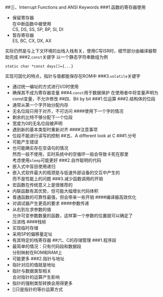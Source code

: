 ##三、Interrupt Functions and ANSI Keywords
###1.函数的寄存器使用
* 保留寄存器  
在中断函数中被使用  
CS, DS, SS, SP, BP, SI, DI
* 暂存寄存器  
ES, BC, CX, DX, AX

实际仍然是与上下文环境的出栈入栈有关，使用C写ISR时，细节部分由编译器帮助完成
###2.`const`关键字
以一个静态字符串数组为例

	static char *const days[]={...}

实现可固化的特点，指针与值都能保存在ROM中
###3.`volatile`关键字
* 通过统一编址的方式进行I/O时使用
* 确保其不成为寄存器变量
###4.`const`用于数据保护
在使用者中将变量声明为const变量，不允许修改
##四、Bit by bit
###1.位运算
###2.结构体的位段
* 通常从第一个字开始分配内存
* 无名位段只用于对齐，不可访问
####使用下一个字的情况
* 剩余的比特不够分配下一个位段
* 宽度为0的无名位段被声明
* 遇到新的基本类型时重新对齐
####注意事项
* 位段不能进行读写的控制
##五、A different look at C
###1.分号
* 可能产生错误
* 也可能确实存在空语句的情况  
然而一般不使用，实时系统中的空循环一般会导致卡死在那里  
考虑使用`sleep`可能更好
###2.自作聪明的代码
* 嵌入式中盲目使用递归
* 嵌入式软件最大的瓶颈是与低速外部设备的交互中产生的  
而不是性能上的问题
###3.减少函数调用的开销
* 宏函数在传统意义上是很推荐的
* 内联函数有其优势，但可能大幅增长代码体积
* 普通函数的可靠性最强，但会带来一些开销
####编译器高效优化
* 对调试器产生更高的要求
####参数传递
* 从右到左求参数的值  
允许可变参数数量的函数，这样第一个参数的位置就可以确定了
* 压进栈
####栈帧
* 实现临时存储
* 采用SP的偏移量定址
* 有其特定的栈寄存器
##六、C的存储管理
###1.程序段
* 最简单的情况：只有代码段和数据段  
分别映射在ROM和RAM上
* 可能更多
###2.指针与地址
* 指针对应的值就是地址
* 指针与数据类型相关  
会对指针的运算产生影响
* 指针的强制类型转换会用得更多
* []只是指针的等价运算方式